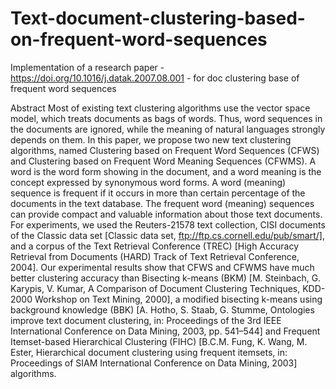 # Text-document-clustering-based-on-frequent-word-sequences
Implementation of a research paper - https://doi.org/10.1016/j.datak.2007.08.001 - for doc clustering base of frequent word sequences

Abstract
Most of existing text clustering algorithms use the vector space model, which treats documents as bags of words. Thus, word sequences in the documents are ignored, while the meaning of natural languages strongly depends on them. In this paper, we propose two new text clustering algorithms, named Clustering based on Frequent Word Sequences (CFWS) and Clustering based on Frequent Word Meaning Sequences (CFWMS). A word is the word form showing in the document, and a word meaning is the concept expressed by synonymous word forms. A word (meaning) sequence is frequent if it occurs in more than certain percentage of the documents in the text database. The frequent word (meaning) sequences can provide compact and valuable information about those text documents. For experiments, we used the Reuters-21578 text collection, CISI documents of the Classic data set [Classic data set, ftp://ftp.cs.cornell.edu/pub/smart/], and a corpus of the Text Retrieval Conference (TREC) [High Accuracy Retrieval from Documents (HARD) Track of Text Retrieval Conference, 2004]. Our experimental results show that CFWS and CFWMS have much better clustering accuracy than Bisecting k-means (BKM) [M. Steinbach, G. Karypis, V. Kumar, A Comparison of Document Clustering Techniques, KDD-2000 Workshop on Text Mining, 2000], a modified bisecting k-means using background knowledge (BBK) [A. Hotho, S. Staab, G. Stumme, Ontologies improve text document clustering, in: Proceedings of the 3rd IEEE International Conference on Data Mining, 2003, pp. 541–544] and Frequent Itemset-based Hierarchical Clustering (FIHC) [B.C.M. Fung, K. Wang, M. Ester, Hierarchical document clustering using frequent itemsets, in: Proceedings of SIAM International Conference on Data Mining, 2003] algorithms.
